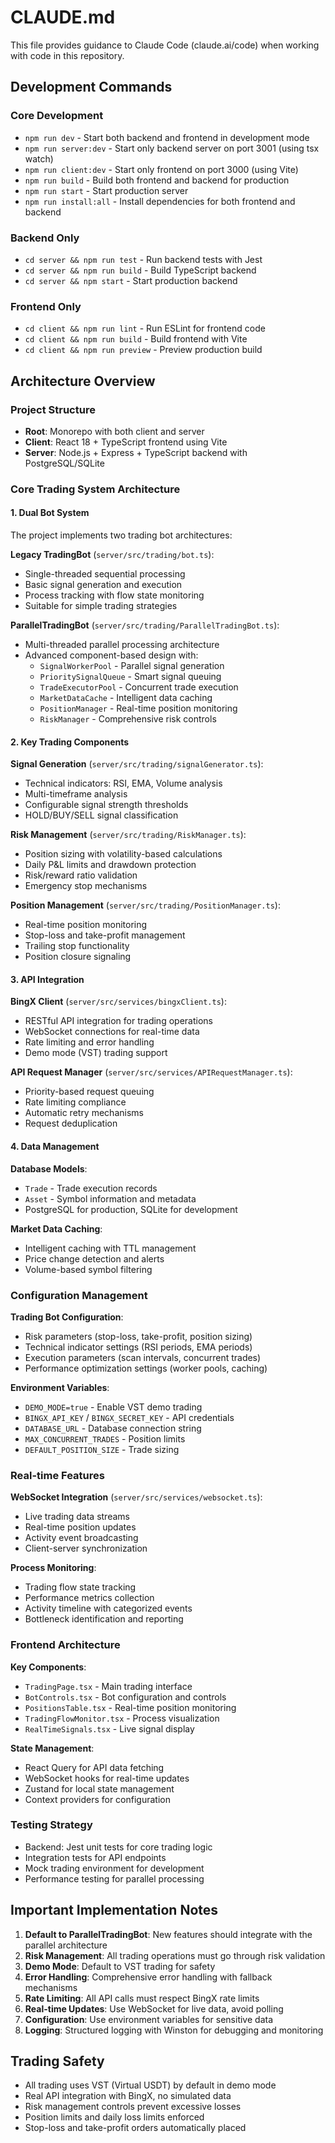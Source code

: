 # CLAUDE.md

This file provides guidance to Claude Code (claude.ai/code) when working with code in this repository.

## Development Commands

### Core Development
- `npm run dev` - Start both backend and frontend in development mode
- `npm run server:dev` - Start only backend server on port 3001 (using tsx watch)
- `npm run client:dev` - Start only frontend on port 3000 (using Vite)
- `npm run build` - Build both frontend and backend for production
- `npm run start` - Start production server
- `npm run install:all` - Install dependencies for both frontend and backend

### Backend Only
- `cd server && npm run test` - Run backend tests with Jest
- `cd server && npm run build` - Build TypeScript backend
- `cd server && npm start` - Start production backend

### Frontend Only  
- `cd client && npm run lint` - Run ESLint for frontend code
- `cd client && npm run build` - Build frontend with Vite
- `cd client && npm run preview` - Preview production build

## Architecture Overview

### Project Structure
- **Root**: Monorepo with both client and server
- **Client**: React 18 + TypeScript frontend using Vite
- **Server**: Node.js + Express + TypeScript backend with PostgreSQL/SQLite

### Core Trading System Architecture

#### 1. Dual Bot System
The project implements two trading bot architectures:

**Legacy TradingBot** (`server/src/trading/bot.ts`):
- Single-threaded sequential processing
- Basic signal generation and execution
- Process tracking with flow state monitoring
- Suitable for simple trading strategies

**ParallelTradingBot** (`server/src/trading/ParallelTradingBot.ts`):
- Multi-threaded parallel processing architecture
- Advanced component-based design with:
  - `SignalWorkerPool` - Parallel signal generation
  - `PrioritySignalQueue` - Smart signal queuing
  - `TradeExecutorPool` - Concurrent trade execution
  - `MarketDataCache` - Intelligent data caching
  - `PositionManager` - Real-time position monitoring
  - `RiskManager` - Comprehensive risk controls

#### 2. Key Trading Components

**Signal Generation** (`server/src/trading/signalGenerator.ts`):
- Technical indicators: RSI, EMA, Volume analysis
- Multi-timeframe analysis
- Configurable signal strength thresholds
- HOLD/BUY/SELL signal classification

**Risk Management** (`server/src/trading/RiskManager.ts`):
- Position sizing with volatility-based calculations
- Daily P&L limits and drawdown protection
- Risk/reward ratio validation
- Emergency stop mechanisms

**Position Management** (`server/src/trading/PositionManager.ts`):
- Real-time position monitoring
- Stop-loss and take-profit management
- Trailing stop functionality
- Position closure signaling

#### 3. API Integration
**BingX Client** (`server/src/services/bingxClient.ts`):
- RESTful API integration for trading operations
- WebSocket connections for real-time data
- Rate limiting and error handling
- Demo mode (VST) trading support

**API Request Manager** (`server/src/services/APIRequestManager.ts`):
- Priority-based request queuing
- Rate limiting compliance
- Automatic retry mechanisms
- Request deduplication

#### 4. Data Management
**Database Models**:
- `Trade` - Trade execution records
- `Asset` - Symbol information and metadata
- PostgreSQL for production, SQLite for development

**Market Data Caching**:
- Intelligent caching with TTL management
- Price change detection and alerts
- Volume-based symbol filtering

### Configuration Management

**Trading Bot Configuration**:
- Risk parameters (stop-loss, take-profit, position sizing)
- Technical indicator settings (RSI periods, EMA periods)
- Execution parameters (scan intervals, concurrent trades)
- Performance optimization settings (worker pools, caching)

**Environment Variables**:
- `DEMO_MODE=true` - Enable VST demo trading
- `BINGX_API_KEY` / `BINGX_SECRET_KEY` - API credentials
- `DATABASE_URL` - Database connection string
- `MAX_CONCURRENT_TRADES` - Position limits
- `DEFAULT_POSITION_SIZE` - Trade sizing

### Real-time Features

**WebSocket Integration** (`server/src/services/websocket.ts`):
- Live trading data streams
- Real-time position updates
- Activity event broadcasting
- Client-server synchronization

**Process Monitoring**:
- Trading flow state tracking
- Performance metrics collection
- Activity timeline with categorized events
- Bottleneck identification and reporting

### Frontend Architecture

**Key Components**:
- `TradingPage.tsx` - Main trading interface
- `BotControls.tsx` - Bot configuration and controls
- `PositionsTable.tsx` - Real-time position monitoring
- `TradingFlowMonitor.tsx` - Process visualization
- `RealTimeSignals.tsx` - Live signal display

**State Management**:
- React Query for API data fetching
- WebSocket hooks for real-time updates
- Zustand for local state management
- Context providers for configuration

### Testing Strategy
- Backend: Jest unit tests for core trading logic
- Integration tests for API endpoints
- Mock trading environment for development
- Performance testing for parallel processing

## Important Implementation Notes

1. **Default to ParallelTradingBot**: New features should integrate with the parallel architecture
2. **Risk Management**: All trading operations must go through risk validation
3. **Demo Mode**: Default to VST trading for safety
4. **Error Handling**: Comprehensive error handling with fallback mechanisms
5. **Rate Limiting**: All API calls must respect BingX rate limits
6. **Real-time Updates**: Use WebSocket for live data, avoid polling
7. **Configuration**: Use environment variables for sensitive data
8. **Logging**: Structured logging with Winston for debugging and monitoring

## Trading Safety
- All trading uses VST (Virtual USDT) by default in demo mode
- Real API integration with BingX, no simulated data
- Risk management controls prevent excessive losses
- Position limits and daily loss limits enforced
- Stop-loss and take-profit orders automatically placed